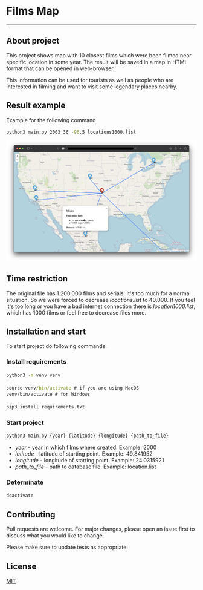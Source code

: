 # Films Map

---

## About project

This project shows map with 10 closest films which were been filmed near specific location in some year. The result will be saved in a map in HTML format that can be opened in web-browser.

This information can be used for tourists as well as people who are interested in filming and want to visit some legendary places nearby.

## Result example

Example for the following command

```cmd
python3 main.py 2003 36 -96.5 locations1000.list
```

![Example](./example.png)

## Time restriction

The original file has 1.200.000 films and serials. It's too much for a normal situation. So we were forced to decrease _locations.list_ to 40.000. If you feel it's too long or you have a bad internet connection there is _location1000.list_, which has 1000 films or feel free to decrease files more.

## Installation and start

To start project do following commands:

### Install requirements

```cmd
python3 -m venv venv

source venv/bin/activate # if you are using MacOS
venv/bin/activate # for Windows

pip3 install requirements.txt
```

### Start project

```cmd
python3 main.py {year} {latitude} {longitude} {path_to_file}
```

- _year_ - year in which films where created. Example: 2000
- _latitude_ - latitude of starting point. Example: 49.841952
- _longitude_ - longitude of starting point. Example: 24.0315921
- _path_to_file_ - path to database file. Example: location.list

### Determinate

```cmd
deactivate
```

## Contributing

Pull requests are welcome. For major changes, please open an issue first
to discuss what you would like to change.

Please make sure to update tests as appropriate.

## License

[MIT](https://choosealicense.com/licenses/mit/)
